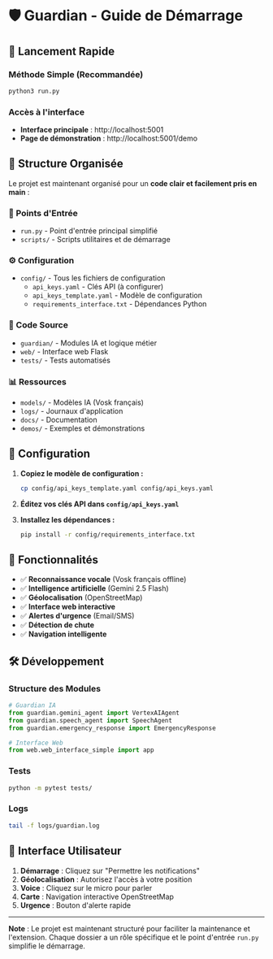 # 🛡️ Guardian - Guide de Démarrage

## 🚀 Lancement Rapide

### Méthode Simple (Recommandée)
```bash
python3 run.py
```

### Accès à l'interface
- **Interface principale** : http://localhost:5001
- **Page de démonstration** : http://localhost:5001/demo

## 📂 Structure Organisée

Le projet est maintenant organisé pour un **code clair et facilement pris en main** :

### 🎯 Points d'Entrée
- `run.py` - Point d'entrée principal simplifié
- `scripts/` - Scripts utilitaires et de démarrage

### ⚙️ Configuration
- `config/` - Tous les fichiers de configuration
  - `api_keys.yaml` - Clés API (à configurer)
  - `api_keys_template.yaml` - Modèle de configuration
  - `requirements_interface.txt` - Dépendances Python

### 🤖 Code Source
- `guardian/` - Modules IA et logique métier
- `web/` - Interface web Flask
- `tests/` - Tests automatisés

### 📊 Ressources
- `models/` - Modèles IA (Vosk français)
- `logs/` - Journaux d'application
- `docs/` - Documentation
- `demos/` - Exemples et démonstrations

## 🔧 Configuration

1. **Copiez le modèle de configuration :**
   ```bash
   cp config/api_keys_template.yaml config/api_keys.yaml
   ```

2. **Éditez vos clés API dans `config/api_keys.yaml`**

3. **Installez les dépendances :**
   ```bash
   pip install -r config/requirements_interface.txt
   ```

## 🎤 Fonctionnalités

- ✅ **Reconnaissance vocale** (Vosk français offline)
- ✅ **Intelligence artificielle** (Gemini 2.5 Flash)
- ✅ **Géolocalisation** (OpenStreetMap)
- ✅ **Interface web interactive**
- ✅ **Alertes d'urgence** (Email/SMS)
- ✅ **Détection de chute**
- ✅ **Navigation intelligente**

## 🛠️ Développement

### Structure des Modules
```python
# Guardian IA
from guardian.gemini_agent import VertexAIAgent
from guardian.speech_agent import SpeechAgent
from guardian.emergency_response import EmergencyResponse

# Interface Web
from web.web_interface_simple import app
```

### Tests
```bash
python -m pytest tests/
```

### Logs
```bash
tail -f logs/guardian.log
```

## 📱 Interface Utilisateur

1. **Démarrage** : Cliquez sur "Permettre les notifications"
2. **Géolocalisation** : Autorisez l'accès à votre position
3. **Voice** : Cliquez sur le micro pour parler
4. **Carte** : Navigation interactive OpenStreetMap
5. **Urgence** : Bouton d'alerte rapide

---

**Note** : Le projet est maintenant structuré pour faciliter la maintenance et l'extension. Chaque dossier a un rôle spécifique et le point d'entrée `run.py` simplifie le démarrage.